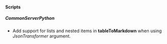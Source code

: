 
#### Scripts
##### CommonServerPython
- Add support for lists and nested items in **tableToMarkdown** when using *JsonTransformer* argument. 
